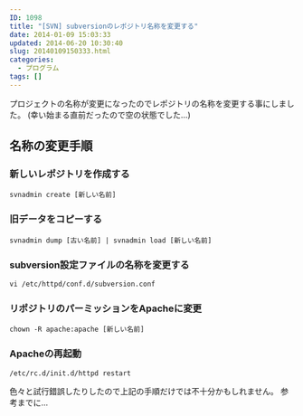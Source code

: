 ```yaml
---
ID: 1098
title: "[SVN] subversionのレポジトリ名称を変更する"
date: 2014-01-09 15:03:33
updated: 2014-06-20 10:30:40
slug: 20140109150333.html
categories:
  - プログラム
tags: []
---
```


プロジェクトの名称が変更になったのでレポジトリの名称を変更する事にしました。
(幸い始まる直前だったので空の状態でした…)

<!--more-->
<h2>名称の変更手順</h2>

<h3>新しいレポジトリを作成する</h3>
<pre class="language-bash"><code>svnadmin create [新しい名前]</code></pre>

<h3>旧データをコピーする</h3>
<pre class="language-bash"><code>svnadmin dump [古い名前] | svnadmin load [新しい名前]</code></pre>

<h3>subversion設定ファイルの名称を変更する</h3>
<pre class="language-bash"><code>vi /etc/httpd/conf.d/subversion.conf</code></pre>

<h3>リポジトリのパーミッションをApacheに変更</h3>
<pre class="language-bash"><code>chown -R apache:apache [新しい名前]</code></pre>

<h3>Apacheの再起動</h3>
<pre class="language-bash"><code>/etc/rc.d/init.d/httpd restart</code></pre>

色々と試行錯誤したりしたので上記の手順だけでは不十分かもしれません。
参考までに…
